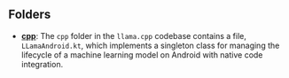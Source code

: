 ## Folders
- **[cpp](llama/cpp.driver.md)**: The `cpp` folder in the `llama.cpp` codebase contains a file, `LLamaAndroid.kt`, which implements a singleton class for managing the lifecycle of a machine learning model on Android with native code integration.

